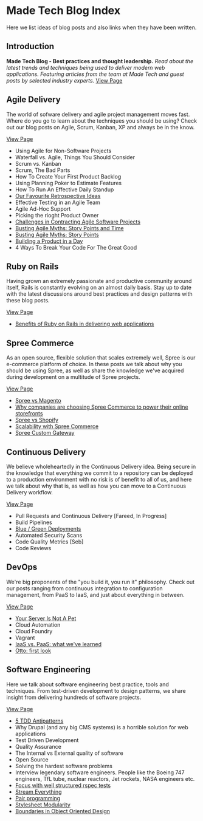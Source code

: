# Made Tech Blog Index

Here we list ideas of blog posts and also links when they have been written.

## Introduction

**Made Tech Blog - Best practices and thought leadership.** *Read about the latest trends and techniques being used to deliver modern web applications. Featuring articles from the team at Made Tech and guest posts by selected industry experts.* [View Page](https://www.madetech.com/news/)

## Agile Delivery
The world of sofware delivery and agile project management moves fast. Where do you go to learn about the techniques you should be using? Check out our blog posts on Agile, Scrum, Kanban, XP and always be in the know.

[View Page](https://www.madetech.com/news/tag/agile)

* Using Agile for Non-Software Projects
* Waterfall vs. Agile, Things You Should Consider
* Scrum vs. Kanban
* Scrum, The Bad Parts
* How To Create Your First Product Backlog
* Using Planning Poker to Estimate Features
* How To Run An Effective Daily Standup
* [Our Favourite Retrospective Ideas](https://www.madetech.com/news/our-favourite-retrospective-ideas)
* Effective Testing in an Agile Team
* Agile Ad-Hoc Support
* Picking the rioght Product Owner
* [Challenges in Contracting Agile Software Projects](https://www.madetech.com/news/challenges-in-contracting-agile-software-projects)
* [Busting Agile Myths: Story Points and Time](https://www.madetech.com/news/busting-agile-myths-story-points-and-time)
* [Busting Agile Myths: Story Points](https://www.madetech.com/news/busting-agile-myths-story-points-and-time)
* [Building a Product in a Day](https://www.madetech.com/news/building-a-product-in-a-day)
* 4 Ways To Break Your Code For The Great Good

## Ruby on Rails
Having grown an extremely passionate and productive community around itself, Rails is constantly evolving on an almost daily basis. Stay up to date with the latest discussions around best practices and design patterns with these blog posts.

[View Page](https://www.madetech.com/news/tag/ruby-on-rails)

* [Benefits of Ruby on Rails in delivering web applications](posts/benefits_of_ruby_on_rails.md)

## Spree Commerce
As an open source, flexible solution that scales extremely well, Spree is our e-commerce platform of choice. In these posts we talk about why you should be using Spree, as well as share the knowledge we've acquired during development on a multitude of Spree projects.

[View Page](https://www.madetech.com/news/tag/spree-commerce)

* [Spree vs Magento](https://www.madetech.com/news/spree-vs-magento)
* [Why companies are choosing Spree Commerce to power their online storefronts](https://www.madetech.com/news/why-companies-are-choosing-spree-commerce-to-power-their-online-storefronts)
* [Spree vs Shopify](https://www.madetech.com/news/spree-vs-shopify)
* [Scalability with Spree Commerce](https://www.madetech.com/news/spree-scalability)
* [Spree Custom Gateway](https://www.madetech.com/news/spree-custom-gateway)

## Continuous Delivery
We believe wholeheartedly in the Continuous Delivery idea. Being secure in the knowledge that everything we commit to a repository can be deployed to a production environment with no risk is of benefit to all of us, and here we talk about why that is, as well as how you can move to a Continuous Delivery workflow.

[View Page](https://www.madetech.com/news/tag/continuous-delivery)

* Pull Requests and Continuous Delivery [Fareed, In Progress]
* Build Pipelines
* [Blue / Green Deployments](posts/green_blue_deploys.md)
* Automated Security Scans
* Code Quality Metrics [Seb]
* Code Reviews

## DevOps

We're big proponents of the "you build it, you run it" philosophy. Check out our posts ranging from continuous integration to configuration management, from PaaS to IaaS, and just about everything in between.

[View Page](https://www.madetech.com/news/tag/devops)

* [Your Server Is Not A Pet](posts/your_server_is_not_a_pet.md)
* Cloud Automation
* Cloud Foundry
* Vagrant
* [IaaS vs. PaaS: what we've learned](posts/iaas_vs_paas_what_weve_learned.md)
* [Otto: first look](posts/otto-first-look.md)

## Software Engineering

Here we talk about software engineering best practice, tools and techniques. From test-driven development to design patterns, we share insight from delivering hundreds of software projects.

[View Page](https://www.madetech.com/news/tag/software-development)

* [5 TDD Antipatterns](posts/5_tdd_antipaterns.md)
* Why Drupal (and any big CMS systems) is a horrible solution for web applications
* Test Driven Development
* Quality Assurance
* The Internal vs External quality of software
* Open Source
* Solving the hardest software problems
* Interview legendary software engineers. People like the Boeing 747 engineers, TfL tube, nuclear reactors, Jet rockets, NASA engineers etc.
* [Focus with well structured rspec tests](posts/tdd_rspec.md)
* [Stream Everything](posts/stream_everything.md)
* [Pair programming](posts/pair_programming.md)
* [Stylesheet Modularity](posts/stylesheet_modularity.md)
* [Boundaries in Object Oriented Design](posts/boundaries_in_ood.md)
